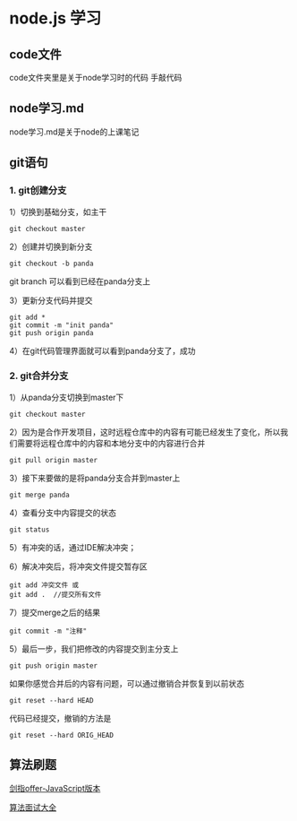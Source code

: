 # node.js 学习
## code文件
 code文件夹里是关于node学习时的代码
 手敲代码

## node学习.md
node学习.md是关于node的上课笔记

## git语句

### 1. git创建分支

1）切换到基础分支，如主干

```
git checkout master
```

2）创建并切换到新分支

```
git checkout -b panda
```

git branch 可以看到已经在panda分支上

3）更新分支代码并提交

```
git add *
git commit -m "init panda"
git push origin panda
```

4）在git代码管理界面就可以看到panda分支了，成功

### 2. git合并分支

1）从panda分支切换到master下

```
git checkout master
```

2）因为是合作开发项目，这时远程仓库中的内容有可能已经发生了变化，所以我们需要将远程仓库中的内容和本地分支中的内容进行合并

```
git pull origin master
```

3）接下来要做的是将panda分支合并到master上

```
git merge panda
```

4）查看分支中内容提交的状态

```
git status
```

5）有冲突的话，通过IDE解决冲突；

6）解决冲突后，将冲突文件提交暂存区

```
git add 冲突文件 或
git add .  //提交所有文件
```

7）提交merge之后的结果

```
git commit -m "注释"
```

5）最后一步，我们把修改的内容提交到主分支上

```
git push origin master
```

如果你感觉合并后的内容有问题，可以通过撤销合并恢复到以前状态

```
git reset --hard HEAD
```

代码已经提交，撤销的方法是

```
git reset --hard ORIG_HEAD
```

## 算法刷题

[剑指offer-JavaScript版本](https://github.com/piggerCoder/nowcoder-sword-offer)

[算法面试大全](https://github.com/14glwu/FEInterviewBox)

